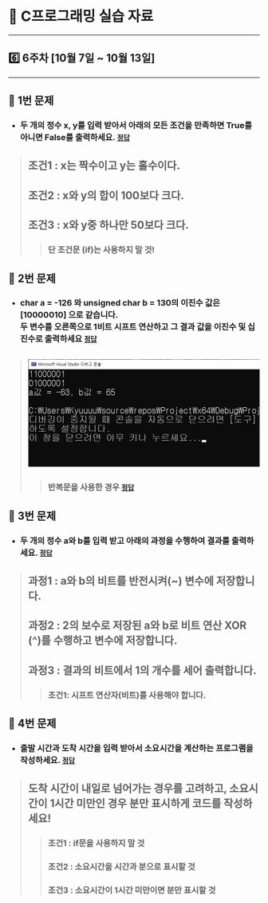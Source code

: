 # 📝 C프로그래밍 실습 자료
<hr/>

## 6️⃣ 6주차 [10월 7일 ~ 10월 13일]
<hr/>

## 📖 1번 문제
- ### 두 개의 정수 x, y를 입력 받아서 아래의 모든 조건을 만족하면 True를 아니면 False를 출력하세요. [`정답`](./practice_1.c)
> ## 조건1 : x는 짝수이고 y는 홀수이다.
> ## 조건2 : x와 y의 합이 100보다 크다.
> ## 조건3 : x와 y중 하나만 50보다 크다.
>> ### 단 조건문 (if)는 사용하지 말 것!

## 📖 2번 문제
- ### char a = -126 와 unsigned char b = 130의 이진수 값은 [10000010] 으로 같습니다.<br>두 변수를 오른쪽으로 1비트 시프트 연산하고 그 결과 값을 이진수 및 십진수로 출력하세요 [`정답`](./practice_2.c)
> ## ![img.png](img.png)
>> ### 반복문을 사용한 경우 [`정답`](./practice_2_1.c)

## 📖 3번 문제
- ### 두 개의 정수 a와 b를 입력 받고 아래의 과정을 수행하여 결과를 출력하세요. [`정답`](./practice_3.c)
> ## 과정1 : a와 b의 비트를 반전시켜(~) 변수에 저장합니다.
> ## 과정2 : 2의 보수로 저장된 a와 b로 비트 연산 XOR (^)를 수행하고 변수에 저장합니다.
> ## 과정3 : 결과의 비트에서 1의 개수를 세어 출력합니다.
>> ### 조건1: 시프트 연산자(비트)를 사용해야 합니다.

## 📖 4번 문제
- ### 출발 시간과 도착 시간을 입력 받아서 소요시간을 계산하는 프로그램을 작성하세요. [`정답`](./practice_4.c)
> ## 도착 시간이 내일로 넘어가는 경우를 고려하고, 소요시간이 1시간 미만인 경우 분만 표시하게 코드를 작성하세요!
>> ### 조건1 : if문을 사용하지 말 것
>> ### 조건2 : 소요시간을 시간과 분으로 표시할 것
>> ### 조건3 : 소요시간이 1시간 미만이면 분만 표시할 것